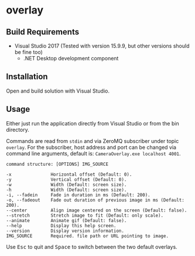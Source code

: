 # overlay

## Build Requirements
- Visual Studio 2017 (Tested with version 15.9.9, but other versions should be
  fine too)
    - .NET Desktop development component

## Installation
Open and build solution with Visual Studio.

## Usage
Either just run the application directly from Visual Studio or from the bin
directory.

Commands are read from `stdin` and via ZeroMQ subscriber under topic `overlay`.
For the subscriber, host address and port can be changed via command line
arguments, default is: `CameraOverlay.exe localhost 4001`.

```
command structure: [OPTIONS] IMG_SOURCE

-x               Horizontal offset (Default: 0).
-y               Vertical offset (Default: 0).
-w               Width (Default: screen size).
-h               Width (Default: screen size).
-i, --fadein     Fade in duration in ms (Default: 200).
-o, --fadeout    Fade out duration of previous image in ms (Default: 200).
--center         Align image centered on the screen (Default: false).
--stretch        Stretch image to fit (Default: only scale).
--animate        Animate gif (Default: false).
--help           Display this help screen.
--version        Display version information.
IMG_SOURCE       Required. file path or URL pointing to image.
```

Use <kbd>Esc</kbd> to quit and <kbd>Space</kbd> to switch between the two
default overlays.
